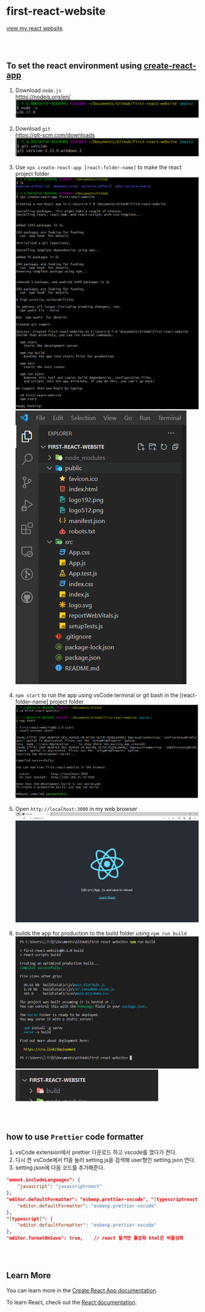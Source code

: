 # first-react-website

[view my react website](https://idaho-react-website.netlify.app)

<br/><br/>

## To set the react environment using [create-react-app](https://create-react-app.dev/)

1. Download `node.js` <br/>
   https://nodejs.org/en/ <br/>
   ![이미지](/src/assets/img/readme_0.png) <br/><br/>
2. Download `git` <br/>
   https://git-scm.com/downloads <br/>
   ![이미지](/src/assets/img/readme_00.png) <br/><br/>
3. Use `npx create-react-app [react-folder-name]` to make the react project folder <br/>
   ![이미지](/src/assets/img/readme_1.png) <br/>
   ![이미지](/src/assets/img/readme_4.png) <br/><br/>
4. `npm start` to run the app using vsCode terminal or git bash in the [react-folder-name] project folder <br/>
   ![이미지](/src/assets/img/readme_2.png) <br/><br/>
5. Open `http://localhost:3000` in my web browser <br/>
   ![이미지](/src/assets/img/readme_3.png) <br/><br/>
6. builds the app for production to the build folder using `npm run build` <br/>
   ![이미지](/src/assets/img/readme_5.png) <br/>
   ![이미지](/src/assets/img/readme_6.png)

<br/><br/>

## how to use `Prettier` code formatter

1. vsCode extension에서 prettier 다운로드 하고 vscode를 껐다가 켠다.
2. 다시 켠 vsCode에서 f1을 눌러 setting.js을 검색해 user형인 setting.json 연다.
3. setting.json에 다음 코드를 추가해준다.

```json
"emmet.includeLanguages": {
    "javascript": "javascriptreact"
},
"editor.defaultFormatter": "esbenp.prettier-vscode", "[typescriptreact]": {
    "editor.defaultFormatter": "esbenp.prettier-vscode"
},
"[typescript]": {
    "editor.defaultFormatter": "esbenp.prettier-vscode"
},
"editor.formatOnSave": true,    // react 할거면 활성화 html은 비활성화
```

<br/><br/>

## Learn More

You can learn more in the [Create React App documentation](https://facebook.github.io/create-react-app/docs/getting-started).

To learn React, check out the [React documentation](https://reactjs.org/). <br/><br/>
